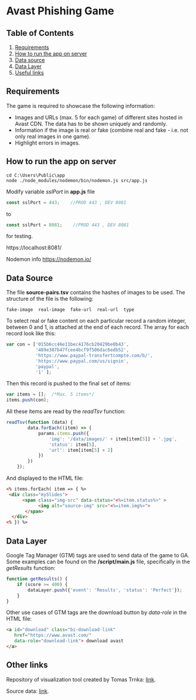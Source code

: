 # Avast Phishing Game

## Table of Contents

1. [Requirements](#requirements)
2. [How to run the app on server](#how-to-run-the-app-on-server)
3. [Data source](#data-source)
3. [Data Layer](#data-layer)
5. [Useful links](#useful-links)

## Requirements
The game is required to showcase the following information:
*  Images and URLs (max. 5 for each game) of different sites hosted in Avast CDN. The data has to be shown uniquely and randomly.
*  Information if the image is real or fake (combine real and fake - i.e. not only real images in one game).
* Highlight errors in images.

## How to run the app on server
```console
cd C:\Users\Public\app
node ./node_modules/nodemon/bin/nodemon.js src/app.js
```
Modify variable *sslPort* in **app.js** file
```javascript
const sslPort = 443;    //PROD 443 , DEV 8081
```
to
```javascript
const sslPort = 8081;    //PROD 443 , DEV 8081
```
for testing.

https://localhost:8081/

Nodemon info https://nodemon.io/

## Data Source
The file **source-pairs.tsv** contains the hashes of images to be used. The structure of the file is the following:
```tsv
fake-image  real-image  fake-url  real-url  type
```
To select real or fake content on each particular record a random integer, between 0 and 1, is attached at the end of each record. The array for each record look like this:
```javascript
var con = ['015b6cc46e11bec4176cb20429be0b43',
           '489e387b47fcee4bcf9f506dac6edb52',
           'https://www.paypal-transfertcompte.com/b/',
           'https://www.paypal.com/us/signin',
           'paypal',
           '1' ];
```
Then this record is pushed to the final set of items:
```javascript
var items = [];  /*Max. 5 items*/ 
items.push(con);
```
All these items are read by the *readTsv* function:
```javascript
readTsv(function (data) {
        data.forEach((item) => {
            params.items.push({
                'img': '/data/images/' + item[item[5]] + '.jpg',
                'status': item[5],
                'url': item[item[5] + 2]
            })
        })
    });
```
And displayed to the HTML file:
```html
<% items.forEach( item => { %>
 <div class="mySlides">
      <span class="img-src" data-status="<%=item.status%>" >
            <img alt="source-img" src="<%=item.img%>">
       </span>
  </div>
<% }) %>
```
## Data Layer
Google Tag Manager (GTM) tags are used to send data of the game to GA. Some examples can be found on the **/script/main.js** file, specifically in the *getResults* function:
```javascript
function getResults() { 
    if (score >= 400) {
        dataLayer.push({'event': 'Results', 'status': 'Perfect'});
    } 
}

```
Other use cases of GTM tags are the download button by *data-role* in the HTML file:
```html
<a id="download" class="bi-download-link"
   href="https://www.avast.com/" 
   data-role="download-link"> download avast
</a>
```
## Other links

Repository of visualization tool created by Tomas Trnka: [link](https://git.int.avast.com/trnkat/crumbs/tree/master/phishing_game).

Source data: [link](https://drive.google.com/file/d/1XjausBSNNXjtUD2vy1LWzcpUxaS0CyIy/view).
